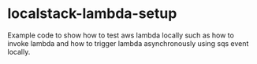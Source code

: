 # localstack-lambda-setup
Example code to show how to test aws lambda locally such as how to invoke lambda and how to trigger lambda asynchronously using sqs event locally.
